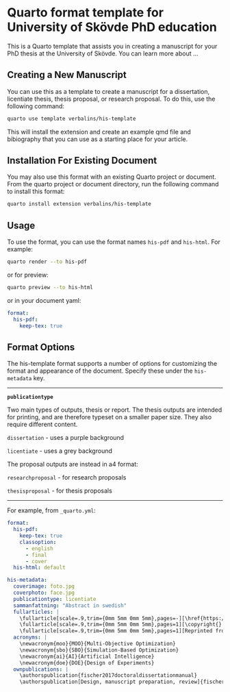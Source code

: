 # Quarto format template for University of Skövde PhD education

This is a Quarto template that assists you in creating a manuscript for your PhD thesis at the University of Skövde. You can learn more about ...

## Creating a New Manuscript

You can use this as a template to create a manuscript for a dissertation, licentiate thesis, thesis proposal, or research proposal. To do this, use the following command:

```bash
quarto use template verbalins/his-template
```

This will install the extension and create an example qmd file and bibiography that you can use as a starting place for your article.

## Installation For Existing Document

You may also use this format with an existing Quarto project or document. From the quarto project or document directory, run the following command to install this format:

```bash
quarto install extension verbalins/his-template
```

## Usage

To use the format, you can use the format names `his-pdf` and `his-html`. For example:

```bash
quarto render --to his-pdf
```

or for preview:

```bash
quarto preview --to his-html
```

or in your document yaml:

```yaml
format:
  his-pdf:
    keep-tex: true
```

## Format Options

The his-template format supports a number of options for customizing the format and appearance of the document. Specify these under the `his-metadata` key.

---
**`publicationtype`**

Two main types of outputs, thesis or report. The thesis outputs are intended for printing, and are therefore typeset on a smaller paper size. They also require different content.

`dissertation` - uses a purple background

`licentiate` - uses a grey background

The proposal outputs are instead in a4 format:

`researchproposal` - for research proposals

`thesisproposal` - for thesis proposals

---

For example, from `_quarto.yml`:

``` yaml
format:
  his-pdf:
    keep-tex: true
    classoption:
      - english
      - final
      - cover
  his-html: default

his-metadata:
  coverimage: foto.jpg
  coverphoto: face.jpg
  publicationtype: licentiate
  sammanfattning: "Abstract in swedish"
  fullarticles: |
    \fullarticle[scale=.9,trim={0mm 5mm 0mm 5mm},pages=-][\href{https://creativecommons.org/licenses/by-nc-nd/4.0/}{\ccbyncnd}]{fischer2017doctoraldissertationmanual}{test.pdf}
    \fullarticle[scale=.9,trim={0mm 5mm 0mm 5mm},pages=1][\copyright{} 2018 University of Skövde. Reprinted, with permission, from]{fischer2017doctoraldissertationmanual}{test.pdf}
    \fullarticle[scale=.9,trim={0mm 5mm 0mm 5mm},pages=1][Reprinted from][with permission from University of Skövde.]{fischer2017doctoraldissertationmanual}{test.pdf}
  acronyms: |
    \newacronym{moo}{MOO}{Multi-Objective Optimization}
    \newacronym{sbo}{SBO}{Simulation-Based Optimization}
    \newacronym{ai}{AI}{Artificial Intelligence}
    \newacronym{doe}{DOE}{Design of Experiments}
  ownpublications: |
    \authorspublication{fischer2017doctoraldissertationmanual}
    \authorspublication[Design, manuscript preparation, review]{fischer2017doctoraldissertationmanual}
```
